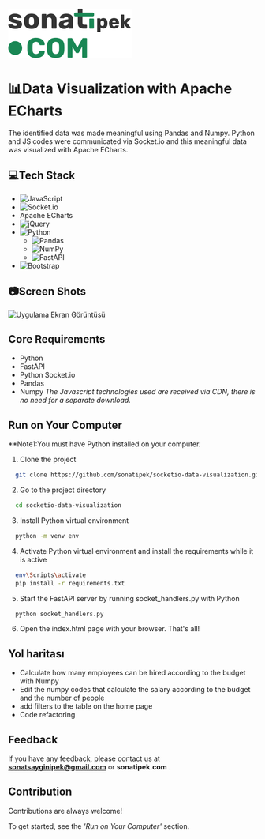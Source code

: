 ![Logo](https://raw.githubusercontent.com/sonatipek/dogadan-tea-advices/main/public/sonatipek-brand-logo.svg)

# 📊Data Visualization with Apache ECharts

The identified data was made meaningful using Pandas and Numpy. Python and JS codes were communicated via Socket.io and this meaningful data was visualized with Apache ECharts.

## 💻Tech Stack
-  ![JavaScript](https://img.shields.io/badge/javascript-%23323330.svg?style=for-the-badge&logo=javascript&logoColor=%23F7DF1E)
  - ![Socket.io](https://img.shields.io/badge/Socket.io-black?style=for-the-badge&logo=socket.io&badgeColor=010101) 
  - Apache ECharts
  - ![jQuery](https://img.shields.io/badge/jquery-%230769AD.svg?style=for-the-badge&logo=jquery&logoColor=white)
- ![Python](https://img.shields.io/badge/python-3670A0?style=for-the-badge&logo=python&logoColor=ffdd54) 
  - ![Pandas](https://img.shields.io/badge/pandas-%23150458.svg?style=for-the-badge&logo=pandas&logoColor=white) 
  - ![NumPy](https://img.shields.io/badge/numpy-%23013243.svg?style=for-the-badge&logo=numpy&logoColor=white) 
  - ![FastAPI](https://img.shields.io/badge/FastAPI-005571?style=for-the-badge&logo=fastapi) 
- ![Bootstrap](https://img.shields.io/badge/bootstrap-%23563D7C.svg?style=for-the-badge&logo=bootstrap&logoColor=white)

## 📷Screen Shots

![Uygulama Ekran Görüntüsü](https://via.placeholder.com/468x300?text=App+Screenshot+Here)

## Core Requirements
- Python
- FastAPI
- Python Socket.io
- Pandas
- Numpy
_The Javascript technologies used are received via CDN, there is no need for a separate download._

## Run on Your Computer
**Note1:You must have Python installed on your computer.

1. Clone the project

```bash
  git clone https://github.com/sonatipek/socketio-data-visualization.git
```

2. Go to the project directory

```bash
  cd socketio-data-visualization
```

3. Install Python virtual environment
```bash
  python -m venv env
```

4. Activate Python virtual environment and install the requirements while it is active
```bash
  env\Scripts\activate
  pip install -r requirements.txt
```

5. Start the FastAPI server by running socket_handlers.py with Python
```bash
  python socket_handlers.py
```

6. Open the index.html page with your browser. That's all!

## Yol haritası
- Calculate how many employees can be hired according to the budget with Numpy
- Edit the numpy codes that calculate the salary according to the budget and the number of people
- add filters to the table on the home page
- Code refactoring

## Feedback
If you have any feedback, please contact us at **sonatsayginipek@gmail.com** or **sonatipek.com** .

## Contribution
Contributions are always welcome!

To get started, see the *'Run on Your Computer'* section.


  
